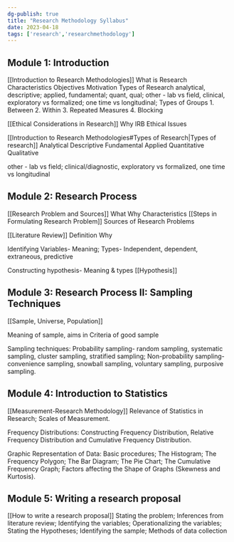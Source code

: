 ```yaml
---
dg-publish: true
title: "Research Methodology Syllabus"
date: 2023-04-18
tags: ['research','researchmethodology']
---
```


## Module 1: Introduction 

[[Introduction to Research Methodologies]]
What is Research
	Characteristics
	Objectives
	Motivation
	Types of Research
		analytical, descriptive; applied, fundamental; quant, qual;
		other - lab vs field, clinical, exploratory vs formalized; one time vs longitudinal; 
	Types of Groups
		1. Between
		2. Within
		3. Repeated Measures 
		4. Blocking


[[Ethical Considerations in Research]]
Why
IRB
Ethical Issues

[[Introduction to Research Methodologies#Types of Research|Types of research]]
Analytical
Descriptive
Fundamental
Applied
Quantitative 
Qualitative

other - lab vs field; clinical/diagnostic, exploratory vs formalized, one time vs longitudinal

## Module 2: Research Process

[[Research Problem and Sources]]
What 
Why
Characteristics
[[Steps in Formulating Research Problem]]
Sources of Research Problems 

[[Literature Review]] 
Definition
Why


Identifying Variables- Meaning; Types- Independent, dependent, extraneous, predictive 

Constructing hypothesis- Meaning & types
[[Hypothesis]]
## Module 3: Research Process II: Sampling Techniques 
[[Sample, Universe, Population]]


Meaning of sample, aims in Criteria of good sample

Sampling techniques: 
Probability sampling- random sampling, 
systematic sampling, cluster sampling, 
stratified sampling; 
Non-probability sampling- convenience sampling, snowball sampling, voluntary sampling, purposive sampling.

## Module 4: Introduction to Statistics
[[Measurement-Research Methodology]]
Relevance of Statistics in Research; Scales of Measurement. 

Frequency Distributions: Constructing Frequency Distribution, Relative Frequency Distribution and Cumulative Frequency Distribution. 

Graphic Representation of Data: Basic procedures; The Histogram; The Frequency Polygon; The Bar Diagram; The Pie Chart; The Cumulative Frequency Graph; Factors affecting the Shape of Graphs (Skewness and Kurtosis).

## Module 5: Writing a research proposal
[[How to write a research proposal]]
Stating the problem; 
Inferences from literature review; 
Identifying the variables; 
Operationalizing the variables; 
Stating the Hypotheses; 
Identifying the sample; 
Methods of data collection